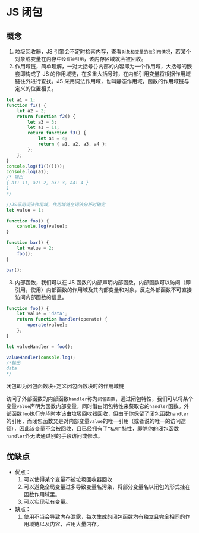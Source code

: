 # JS 闭包

## 概念

1. 垃圾回收器，JS 引擎会不定时检索内存，查看`对象和变量的被引用情况`，若某个对象或变量在内存中`没有被引用`，该内存区域就会被回收。
2. 作用域链，简单理解，一对大括号`{}`内部的内容即为一个作用域，大括号的嵌套即构成了 JS 的作用域链，在多重大括号时，在内部引用变量将根据作用域链往外进行查找。JS 采用词法作用域，也叫静态作用域，函数的作用域链与定义的位置相关。

```js
let a1 = 1;
function f1() {
	let a2 = 2;
	return function f2() {
		let a3 = 3;
		let a1 = 11;
		return function f3() {
			let a4 = 4;
			return { a1, a2, a3, a4 };
		};
	};
}
console.log(f1()()());
console.log(a1);
/* 输出
{ a1: 11, a2: 2, a3: 3, a4: 4 }
1
*/
```

```js
//JS采用词法作用域，作用域链在词法分析时确定
let value = 1;

function foo() {
	console.log(value);
}

function bar() {
	let value = 2;
	foo();
}

bar();
```

3. 内部函数，我们可以在 JS 函数的内部声明内部函数，内部函数可以访问（即引用，使用）内部函数的作用域及其内部变量和对象，反之外部函数不可直接访问内部函数的信息。

```js
function foo() {
	let value = 'data';
	return function handler(operate) {
		operate(value);
	};
}

let valueHandler = foo();

valueHandler(console.log);
/*输出
data
*/
```

闭包即为闭包函数块+定义闭包函数块时的作用域链

访问了外部函数的内部函数`handler`称为`闭包函数`，通过闭包特性，我们可以将某个变量`value`声明为函数内部变量，同时借由闭包特性来获取它的`handler`函数。外部函数`foo`执行完毕时本该由垃圾回收器回收，但由于你保留了闭包函数`handler`的引用，而闭包函数又是对内部变量`value`的唯一引用（或者说的唯一的访问途径），因此该变量不会被回收，且已经拥有了`“私有”`特性，即除你的闭包函数`handler`外无法通过别的手段访问或修改。

## 优缺点

-   优点：
    1. 可以使得某个变量不被垃圾回收器回收
    2. 可以避免全局变量过多导致变量名污染，将部分变量名以闭包的形式挂在函数作用域里。
    3. 可以实现私有变量。
-   缺点：
    1. 使用不当会导致内存泄露，每次生成的闭包函数均有独立且完全相同的作用域链以及内容，占用大量内存。
